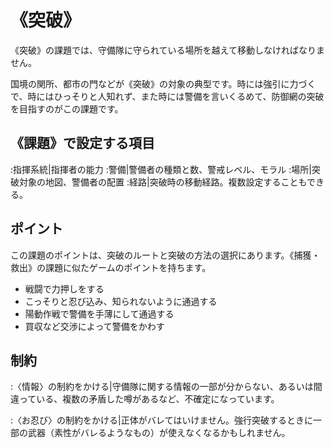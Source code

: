# 《突破》

《突破》の課題では、守備隊に守られている場所を越えて移動しなければなりません。

国境の関所、都市の門などが《突破》の対象の典型です。時には強引に力づくで、時にはひっそりと人知れず、また時には警備を言いくるめて、防御網の突破を目指すのがこの課題です。

## 《課題》で設定する項目

:指揮系統|指揮者の能力
:警備|警備者の種類と数、警戒レベル、モラル
:場所|突破対象の地図、警備者の配置
:経路|突破時の移動経路。複数設定することもできる。

## ポイント

この課題のポイントは、突破のルートと突破の方法の選択にあります。《捕獲・救出》の課題に似たゲームのポイントを持ちます。

* 戦闘で力押しをする
* こっそりと忍び込み、知られないように通過する
* 陽動作戦で警備を手薄にして通過する
* 買収など交渉によって警備をかわす

## 制約

:〈情報〉の制約をかける|守備隊に関する情報の一部が分からない、あるいは間違っている、複数の矛盾した噂があるなど、不確定になっています。

:〈お忍び〉の制約をかける|正体がバレてはいけません。強行突破するときに一部の武器（素性がバレるようなもの）が使えなくなるかもしれません。

